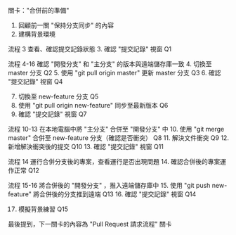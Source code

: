 關卡："合併前的準備"

1. 回顧前一關 "保持分支同步" 的內容
2. 建構背景環境

流程 3 查看、確認提交記錄狀態
3. 確認 "提交記錄" 視窗     Q1

流程 4-16 確認 "開發分支" 和 "主分支" 的版本與遠端儲存庫一致
4. 切換至 master 分支   Q2
5. 使用 "git pull origin master" 更新 master 分支 Q3
6. 確認 "提交記錄" 視窗 Q4
   
7. 切換至 new-feature 分支 Q5
8. 使用 "git pull origin new-feature" 同步至最新版本 Q6
9. 確認 "提交記錄" 視窗 Q7
    
流程 10-13 在本地電腦中將 "主分支" 合併至 "開發分支" 中
10. 使用 "git merge master" 合併至 new-feature 分支（確認是否衝突） Q8
11. 解決文件衝突     Q9
12. 新增解決衝突後的提交 Q10
13. 確認 "提交記錄" 視窗 Q11

流程 14 運行合併分支後的專案，查看運行是否出現問題
14.  確認合併後的專案運作正常 Q12

流程 15-16 將合併後的 "開發分支" ，推入遠端儲存庫中
15.  使用 "git push new-feature" 將合併後的分支推到遠端 Q13
16.  確認 "提交記錄" 視窗 Q14

17.  模擬背景練習   Q15

最後提到，下一關卡的內容為 "Pull Request 請求流程" 關卡

